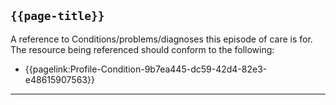 ## <code>{{page-title}}</code>

A reference to Conditions/problems/diagnoses this episode of care is for. The resource being referenced should conform to the following:

- {{pagelink:Profile-Condition-9b7ea445-dc59-42d4-82e3-e48615907563}}

---

